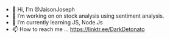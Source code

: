 - 👋 Hi, I’m @JaisonJoseph
- 👀 I’m working on on stock analysis using sentiment  analysis.
- 🌱 I’m currently learning JS, Node.Js
- 📫 How to reach me ... https://linktr.ee/DarkDetonato

<!---
DarkDetonator/DarkDetonator is a ✨ special ✨ repository because its `README.md` (this file) appears on your GitHub profile.
You can click the Preview link to take a look at your changes.
--->
